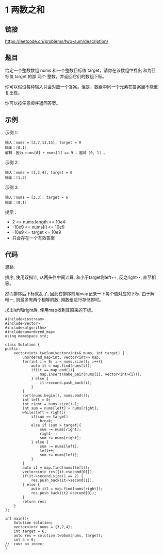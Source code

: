 # 1 两数之和
## 链接
https://leetcode.cn/problems/two-sum/description/

## 题目 
给定一个整数数组 nums 和一个整数目标值 target，请你在该数组中找出 和为目标值 target  的那 两个 整数，并返回它们的数组下标。

你可以假设每种输入只会对应一个答案。但是，数组中同一个元素在答案里不能重复出现。

你可以按任意顺序返回答案。

## 示例
示例 1:
```
输入：nums = [2,7,11,15], target = 9
输出：[0,1]
解释：因为 nums[0] + nums[1] == 9 ，返回 [0, 1] 。
```
示例 2:
```
输入：nums = [3,2,4], target = 6
输出：[1,2]
```
示例 3:
```
输入：nums = [3,3], target = 6
输出：[0,1]
```

提示：

- 2 <= nums.length <= 10e4
- -10e9 <= nums[i] <= 10e9
- -10e9 <= target <= 10e9
- 只会存在一个有效答案 

## 代码
思路:

排序, 使用双指针, 从两头往中间计算, 和小于target则left++, 反之right--, 直至相等。

然而排序后下标就乱了, 因此在排序前用map记录一下每个值对应的下标, 由于解唯一, 则最多有两个相等的数, 用数组进行存储即可。

求出left和right后, 使用map找到其原来的下标。

```
#include<iostream>
#include<vector>
#include<algorithm>
#include<unordered_map>
using namespace std;

class Solution {
public:
    vector<int> twoSum(vector<int>& nums, int target) {
    	unordered_map<int, vector<int>> map;
    	for(int i = 0; i < nums.size(); i++){
			auto it = map.find(nums[i]);
			if(it == map.end()){
				map.insert(make_pair(nums[i], vector<int>{i}));
			} else {
				it->second.push_back(i);
			}
		}
        sort(nums.begin(), nums.end());
        int left = 0;
        int right = nums.size()-1;
        int sum = nums[left] + nums[right];
        while(left < right){
			if(sum == target)
				break;
			else if (sum > target){
				sum -= nums[right];
				right--;
				sum += nums[right];
			} else {
				sum -= nums[left];
				left++;
				sum += nums[left];
			}
		}
		auto it = map.find(nums[left]);
		vector<int> res({it->second[0]});
		if(it->second.size() == 2) {
			res.push_back(it->second[1]);
		} else {
			auto it2 = map.find(nums[right]);
			res.push_back(it2->second[0]);
		}
		return res;
    }
};

int main(){
	Solution solution;
	vector<int> nums = {3,2,4};
	int target = 6;
	auto res = solution.twoSum(nums, target);
	int a = 0;
//	cout << index;
}
```